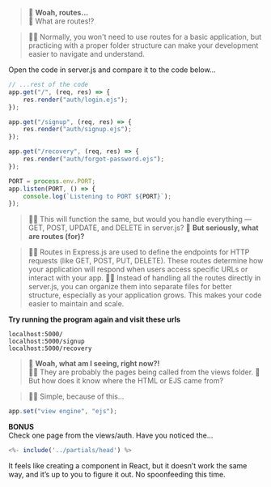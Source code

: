 > 👩 **Woah, routes...**<br>
> 👩 What are routes!?

> 👨‍💻 Normally, you won't need to use routes for a basic application, but practicing with a proper folder structure can make your development easier to navigate and understand.

Open the code in server.js and compare it to the code below...
```js
// ...rest of the code
app.get("/", (req, res) => {
    res.render("auth/login.ejs");
});

app.get("/signup", (req, res) => {
    res.render("auth/signup.ejs");
});

app.get("/recovery", (req, res) => {
    res.render("auth/forgot-password.ejs");
});

PORT = process.env.PORT;
app.listen(PORT, () => {
    console.log(`Listening to PORT ${PORT}`);
});
```
> 👨‍💻 This will function the same, but would you handle everything — GET, POST, UPDATE, and DELETE in server.js?
> 👩 **But seriously, what are routes (for)?**<br>

> 👨‍💻 Routes in Express.js are used to define the endpoints for HTTP requests (like GET, POST, PUT, DELETE). These routes determine how your application will respond when users access specific URLs or interact with your app.
> 👨‍💻 Instead of handling all the routes directly in server.js, you can organize them into separate files for better structure, especially as your application grows. This makes your code easier to maintain and scale.

**Try running the program again and visit these urls**
```
localhost:5000/
localhost:5000/signup
localhost:5000/recovery
```

> 👩 **Woah, what am I seeing, right now?!**<br>
> 👨‍💻 They are probably the pages being called from the views folder.
> 👩 But how does it know where the HTML or EJS came from?

> 👨‍💻 Simple, because of this...
```js
app.set("view engine", "ejs");
```

**BONUS**<br>
Check one page from the views/auth. Have you noticed the...
```js
<%- include('../partials/head') %>
```
It feels like creating a component in React, but it doesn’t work the same way, and it’s up to you to figure it out. No spoonfeeding this time.
